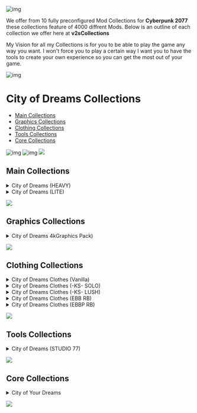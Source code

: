 ![img](https://s13.gifyu.com/images/SjBpR.jpg)

We offer from 10 fully preconfigured Mod Collections for **Cyberpunk 2077** these collections feature of 4000 diffrent Mods. Below is an outline of each collection we offer here at **v2sCollections**

My Vision for all my Collections is for you to be able to play the game any way you want. I won't force you to play a certain way I want you to have the tools to create your own experience so you can get the most out of your game.

![img](https://i.imgur.com/wAJUpeU.png)

# City of Dreams Collections

- [Main Collections](#main-collections)
- [Graphics Collections](#graphics)
- [Clothing Collections](#clothing-collections)
- [Tools Collections](#tools)
- [Core Collections](#core)

![img](https://i.imgur.com/wAJUpeU.png)
![img](https://s13.gifyu.com/images/SjBEX.jpg)
![](https://s12.gifyu.com/images/Cyan-Rule.png)
## Main Collections

<details>
<summary>City of Dreams (HEAVY)</summary>

![img](https://i.imgur.com/wAJUpeU.png)

City of Dreams (HEAVY) is the Ultimate experience you have access to everything you could ever need or want. Whether it's taking screenshots in photo mode, playing the most extreme difficulty, or cheating and hacking your way through Cyberpunk 2077 this collection has it all and I mean all.

The only choice you don't have is the Custom one-off body by the talented Hyst. The collection has a huge number of clothing options that are all built around this amazing 4k sculpted body. This body may not be for everyone so we have you covered you can check out our City of Dreams (lite) version if you would like to include your own clothing and custom body.

![img](https://i.imgur.com/wAJUpeU.png)

</details>


<details>
<summary>City of Dreams (LITE)</summary>

![img](https://i.imgur.com/wAJUpeU.png)

This is the true **"Play Your Way Collection"**, you have access to all the same great gameplay Mods from our main Collection, minus the custom body and clothing.

This collection is desighned to be used as a main base so you can add one of our modular Clothing Collections on top, giving you many diffrent options for how you want your V to look.

![img](https://i.imgur.com/wAJUpeU.png)

</details>


![](https://s12.gifyu.com/images/Cyan-Rule.png)
## Graphics Collections

<details>
<summary>City of Dreams 4kGraphics Pack)</summary>

![img](https://i.imgur.com/wAJUpeU.png)

This is the Ultimate Graphics/Texture Collection created by [XilaMonstrr](https://www.nexusmods.com/starfield/users/126616023) and [2077v2](https://www.nexusmods.com/users/123334373).

This collection completely overhauls all of the Base game Textures with the highest quality upscaling methods available.

![img](https://i.imgur.com/wAJUpeU.png)

</details>


![](https://s12.gifyu.com/images/Cyan-Rule.png)
## Clothing Collections

<details>
<summary>City of Dreams Clothes (Vanilla)</summary>

![img](https://i.imgur.com/wAJUpeU.png)

This is part of a series of Cosmetic Collections for Cyberpunk 2077 so you can easily download the version you want and play. All of my clothing Collections can be easily added to my City of Dreams (LITE) Collection.

This version is based around the Vanila in-game body and includes more than 600 Cosmetic Mods.

![img](https://i.imgur.com/wAJUpeU.png)

</details>

<details>
<summary>City of Dreams Clothes (-KS- SOLO)</summary>

![img](https://i.imgur.com/wAJUpeU.png)

This is part of a series of Cosmetic Collections for Cyberpunk 2077 so you can easily download the version you want and play. All of my clothing Collections can be easily added to my City of Dreams (LITE) Collection.

This version is based around the [KS Solo body](https://www.nexusmods.com/cyberpunk2077/mods/4813) and includes more than 600 Cosmetic Mods.

![img](https://i.imgur.com/wAJUpeU.png)

</details>


<details>
<summary>City of Dreams Clothes (-KS- LUSH)</summary>

![img](https://i.imgur.com/wAJUpeU.png)

This is part of a series of Cosmetic Collections for Cyberpunk 2077 so you can easily download the version you want and play. All of my clothing Collections can be easily added to my City of Dreams (LITE) Collection.

This version is based around the [KS Lush body](https://www.nexusmods.com/cyberpunk2077/mods/4901) and includes more than 350 Cosmetic Mods.

![img](https://i.imgur.com/wAJUpeU.png)

</details>


<details>
<summary>City of Dreams Clothes (EBB RB)</summary>

![img](https://i.imgur.com/wAJUpeU.png)

This is part of a series of Cosmetic Collections for Cyberpunk 2077 so you can easily download the version you want and play. All of my clothing Collections can be easily added to my City of Dreams (LITE) Collection.

This version is based around the [EBB RB body](https://www.nexusmods.com/cyberpunk2077/mods/4654) and includes more than 650 Cosmetic Mods.

![img](https://i.imgur.com/wAJUpeU.png)

</details>



<details>
<summary>City of Dreams Clothes (EBBP RB)</summary>

![img](https://i.imgur.com/wAJUpeU.png)

This is part of a series of Cosmetic Collections for Cyberpunk 2077 so you can easily download the version you want and play. All of my clothing Collections can be easily added to my City of Dreams (LITE) Collection.

This version is based around the [EBBP RB body](https://www.nexusmods.com/cyberpunk2077/mods/9083) and includes more than 400 Cosmetic Mods.

![img](https://i.imgur.com/wAJUpeU.png)

</details>


![](https://s12.gifyu.com/images/Cyan-Rule.png)
## Tools Collections

<details>
<summary>City of Dreams (STUDIO 77)</summary>

![img](https://i.imgur.com/wAJUpeU.png)

This collection allows you to use the same set of tools that our Photographers here at **v2s Collections** use. These tools will enhance your in-game photography to the next level, so strap in choom and come along for the ride.

![img](https://s13.gifyu.com/images/SjBUf.png)

![img](https://i.imgur.com/wAJUpeU.png)

</details>


![](https://s12.gifyu.com/images/Cyan-Rule.png)
## Core Collections

<details>
<summary>City of Your Dreams</summary>

![img](https://i.imgur.com/wAJUpeU.png)

This is a collection of the Main Core Mods needed to **Mod Cyberpunk 2077**. We use this collection when testing our main collections but it can also be used as a base to create your own Modlist or Collection.

![img](https://i.imgur.com/wAJUpeU.png)

</details>

![](https://s12.gifyu.com/images/Cyan-Rule.png)
